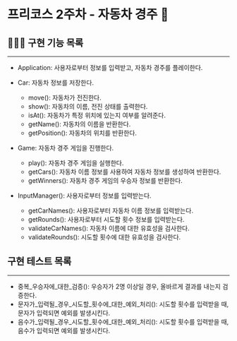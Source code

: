 # 프리코스 2주차 - 자동차 경주 🚗

## 👩🏻‍💻️ 구현 기능 목록

---

- Application: 사용자로부터 정보를 입력받고, 자동차 경주를 플레이한다.

- Car: 자동차 정보를 저장한다.
    - move(): 자동차가 전진한다.
    - show(): 자동차의 이름, 전진 상태를 출력한다.
    - isAt(): 자동차가 특정 위치에 있는지 여부를 알려준다.
    - getName(): 자동차의 이름을 반환한다.
    - getPosition(): 자동차의 위치를 반환한다.

- Game: 자동차 경주 게임을 진행한다.
    - play(): 자동차 경주 게임을 실행한다.
    - getCars(): 자동차 이름 정보를 사용하여 자동차 정보를 생성하여 반환한다.
    - getWinners(): 자동차 경주 게임의 우승자 정보를 반환한다.

- InputManager(): 사용자로부터 정보를 입력받는다.
    - getCarNames(): 사용자로부터 자동차 이름 정보를 입력받는다.
    - getRounds(): 사용자로부터 시도할 횟수 정보를 입력받는다.
    - validateCarNames(): 자동차 이름에 대한 유효성을 검사한다.
    - validateRounds(): 시도할 횟수에 대한 유효성을 검사한다.

## 구현 테스트 목록

---

- 중복_우승자에_대한_검증(): 우승자가 2명 이상일 경우, 올바르게 결과를 내는지 검증한다.
- 문자가_입력될_경우_시도할_횟수에_대한_예외_처리(): 시도할 횟수를 입력받을 때, 문자가 입력되면 예외를 발생시킨다.
- 음수가_입력될_경우_시도할_횟수에_대한_예외_처리(): 시도할 횟수를 입력받을 때, 음수가 입력되면 예외를 발생시킨다.
